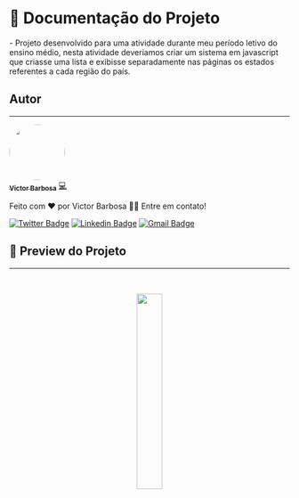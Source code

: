 # 📒 Documentação do Projeto

<p>
  - Projeto desenvolvido para uma atividade durante meu período letivo do ensino médio, nesta atividade deveriamos criar um sistema em javascript que criasse uma lista e exibisse separadamente nas páginas os estados referentes a cada região do país.
</p>

## Autor
---

<a href="https://blog.rocketseat.com.br/author/thiago/">
 <img style="border-radius: 50%;" src="https://avatars3.githubusercontent.com/u/380327?s=460&u=61b426b901b8fe02e12019b1fdb67bf0072d4f00&v=4" width="100px;" alt=""/>
 <br />
 <sub><b>Victor Barbosa</b></sub></a> <a href="https://www.linkedin.com/in/victor-santos-01242007111203200607/" title="LinkedIn">💻</a>


Feito com ❤️ por Victor Barbosa 👋🏽 Entre em contato!

[![Twitter Badge](https://img.shields.io/badge/-@tgmarinho-1ca0f1?style=flat-square&labelColor=1ca0f1&logo=twitter&logoColor=white&link=https://twitter.com/tgmarinho)](https://twitter.com/tgmarinho) [![Linkedin Badge](https://img.shields.io/badge/-Thiago-blue?style=flat-square&logo=Linkedin&logoColor=white&link=https://www.linkedin.com/in/tgmarinho/)](https://www.linkedin.com/in/tgmarinho/) 
[![Gmail Badge](https://img.shields.io/badge/-tgmarinho@gmail.com-c14438?style=flat-square&logo=Gmail&logoColor=white&link=mailto:tgmarinho@gmail.com)](mailto:tgmarinho@gmail.com)
<br>

## 🔗 Preview do Projeto
---

<br>
<p width="100%" align="center">
  <a href="https://victorb-s.github.io/Estados-do-Brasil/" target="_blank"><img src="https://img.shields.io/badge/Portfolio-FF5722?style=for-the-badge&logo=todoist&logoColor=white" width="30%"></a>
</p>
